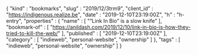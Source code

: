 {
  "kind" : "bookmarks",
  "slug" : "2019/12/3trm9",
  "client_id" : "https://indigenous.realize.be",
  "date" : "2019-12-10T23:19:00Z",
  "h" : "h-entry",
  "properties" : {
    "name" : [ "“Link In Bio” is a slow knife" ],
    "bookmark-of" : [ "https://anildash.com/2019/12/10/link-in-bio-is-how-they-tried-to-kill-the-web/" ],
    "published" : [ "2019-12-10T23:19:00Z" ],
    "category" : [ "indieweb", "personal-website", "ownership" ]
  },
  "tags" : [ "indieweb", "personal-website", "ownership" ]
}
